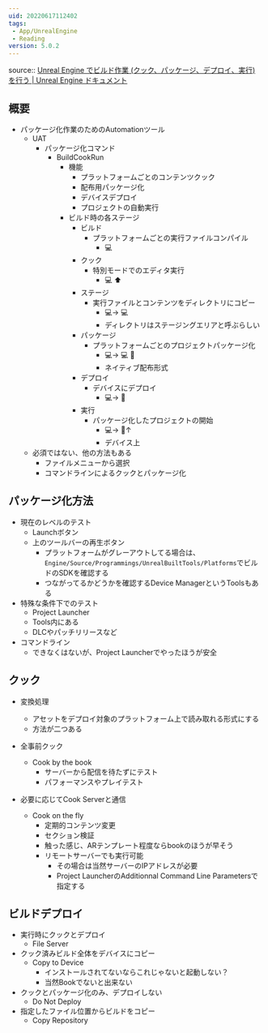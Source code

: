 ```yaml
---
uid: 20220617112402
tags:
 - App/UnrealEngine
 - Reading
version: 5.0.2
---
```


source:: [Unreal Engine でビルド作業 (クック、パッケージ、デプロイ、実行) を行う | Unreal Engine ドキュメント](https://docs.unrealengine.com/5.0/ja/build-operations-cooking-packaging-deploying-and-running-projects-in-unreal-engine/)

## 概要
- パッケージ化作業のためのAutomationツール
	- UAT
		- パッケージ化コマンド
			- BuildCookRun
				- 機能
					- プラットフォームごとのコンテンツクック
					- 配布用パッケージ化
					- デバイスデプロイ
					- プロジェクトの自動実行
				- ビルド時の各ステージ
					- ビルド
						- プラットフォームごとの実行ファイルコンパイル
							- 💻
					- クック
						- 特別モードでのエディタ実行
							- 💻 ⬆
					- ステージ
						- 実行ファイルとコンテンツをディレクトリにコピー
							- 💻→ 💻
							- ディレクトリはステージングエリアと呼ぶらしい
					- パッケージ
						- プラットフォームごとのプロジェクトパッケージ化
							- 💻→ 💻 🏁
							- ネイティブ配布形式
					- デプロイ
						- デバイスにデプロイ
							- 💻→ 📱
					- 実行
						- パッケージ化したプロジェクトの開始
							- 💻→ 📱↑
							- デバイス上
	- 必須ではない、他の方法もある
		- ファイルメニューから選択
		- コマンドラインによるクックとパッケージ化

## パッケージ化方法
- 現在のレベルのテスト
	- Launchボタン
	- 上のツールバーの再生ボタン
		- プラットフォームがグレーアウトしてる場合は、`Engine/Source/Programmings/UnrealBuiltTools/Platforms`でビルドのSDKを確認する
		- つながってるかどうかを確認するDevice ManagerというToolsもある
- 特殊な条件下でのテスト
	- Project Launcher
	- Tools内にある
	- DLCやパッチリリースなど
- コマンドライン
	- できなくはないが、Project Launcherでやったほうが安全

## クック
- 変換処理
	- アセットをデプロイ対象のプラットフォーム上で読み取れる形式にする
	- 方法が二つある

- 全事前クック
	- Cook by the book
		- サーバーから配信を待たずにテスト
		- パフォーマンスやプレイテスト
- 必要に応じてCook Serverと通信
	- Cook on the fly
		- 定期的コンテンツ変更
		- セクション検証
		- 触った感じ、ARテンプレート程度ならbookのほうが早そう
		- リモートサーバーでも実行可能
			- その場合は当然サーバーのIPアドレスが必要
			- Project LauncherのAdditionnal Command Line Parametersで指定する

## ビルドデプロイ
- 実行時にクックとデプロイ
	- File Server
- クック済みビルド全体をデバイスにコピー
	- Copy to Device
		- インストールされてないならこれじゃないと起動しない？
		- 当然Bookでないと出来ない
- クックとパッケージ化のみ、デプロイしない
	- Do Not Deploy
- 指定したファイル位置からビルドをコピー
	- Copy Repository
